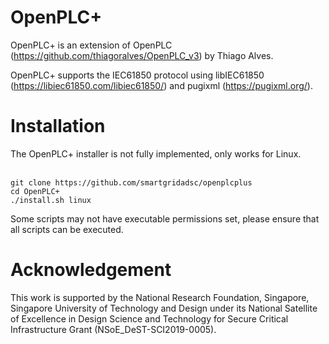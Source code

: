 # OpenPLC+

OpenPLC+ is an extension of OpenPLC (https://github.com/thiagoralves/OpenPLC_v3) by Thiago Alves.

OpenPLC+ supports the IEC61850 protocol using libIEC61850 (https://libiec61850.com/libiec61850/) and pugixml (https://pugixml.org/).

# Installation

The OpenPLC+ installer is not fully implemented, only works for Linux.

<br/>`git clone https://github.com/smartgridadsc/openplcplus`
<br/>`cd OpenPLC+`
<br/>`./install.sh linux`

Some scripts may not have executable permissions set, please ensure that all scripts can be executed.

# Acknowledgement

This work is supported by the National Research Foundation, Singapore, Singapore University of Technology and Design under its National Satellite of Excellence in Design Science and Technology for Secure Critical Infrastructure Grant (NSoE_DeST-SCI2019-0005).
